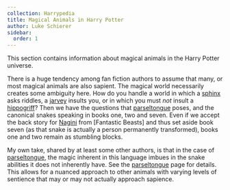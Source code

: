 ```yaml
---
collection: Harrypedia
title: Magical Animals in Harry Potter
author: Luke Schierer
sidebar:
  order: 1
---
```


This section contains information about magical animals in the Harry Potter universe.

There is a huge tendency among fan fiction authors to assume that many, or most magical animals are also sapient. The magical world necessarily creates some ambiguity here. How do you handle a world in which a [sphinx] asks riddles, a [jarvey] insults you, or in which you must _not_ insult a [hippogriff]? Then we have the questions that [parseltongue] poses, and the canonical snakes speaking in books one, two and seven. Even if we accept the back story for [Nagini] from [Fantastic Beasts] and thus set aside book seven (as that snake is actually a person permanently transformed), books one and two remain as stumbling blocks.

My own take, shared by at least some other authors, is that in the case of [parseltongue], the magic inherent in this language imbues in the snake abilities it does not inherently have. See the [parseltongue] page for details. This allows for a nuanced approach to other animals with varying levels of sentience that may or may not actually approach sapience.

[parseltongue]: /harrypedia/magic/parseltongue//
[Fantatic Beasts]: /harrypedia/fantaticbeasts//
[Nagini]: /harrypedia/people/nagini//
[sphinx]: /harrypedia/animals/sphinx//
[jarvey]: /harrypedia/animals/jarvey//
[hippogriff]: /harrypedia/animals/hippogriff//
